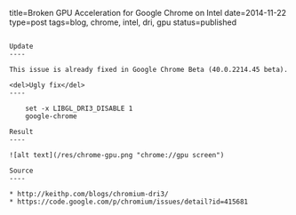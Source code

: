 title=Broken GPU Acceleration for Google Chrome on Intel
date=2014-11-22
type=post
tags=blog, chrome, intel, dri, gpu
status=published
~~~~~~

Update
----

This issue is already fixed in Google Chrome Beta (40.0.2214.45 beta).

<del>Ugly fix</del>
----

    set -x LIBGL_DRI3_DISABLE 1
    google-chrome

Result
----

![alt text](/res/chrome-gpu.png "chrome://gpu screen")

Source
----

* http://keithp.com/blogs/chromium-dri3/
* https://code.google.com/p/chromium/issues/detail?id=415681